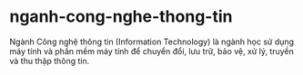 # nganh-cong-nghe-thong-tin
Ngành Công nghệ thông tin (Information Technology) là ngành học sử dụng máy tính và phần mềm máy tính để chuyển đổi, lưu trữ, bảo vệ, xử lý, truyền và thu thập thông tin.
